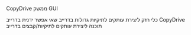 CopyDrive
ממשק GUI

כלי חזק ליצירת עותקים לתיקיות גדולות בדרייב שאי אפשר ידנית בדרייב
CopyDrive תוכנה ליצירת עותקים לתיקיות/קבצים בדרייב

